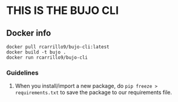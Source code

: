 # THIS IS THE BUJO CLI


## Docker info

```
docker pull rcarrillo9/bujo-cli:latest
docker build -t bujo .
docker run rcarrillo9/bujo-cli

```


### Guidelines

1. When you install/import a new package, do `pip freeze > requirements.txt` 
to save the package to our requirements file. 

